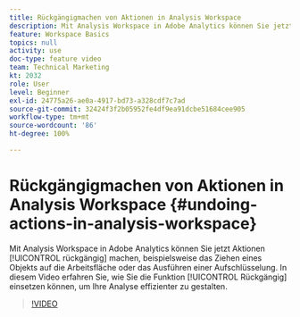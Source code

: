 ```yaml
---
title: Rückgängigmachen von Aktionen in Analysis Workspace
description: Mit Analysis Workspace in Adobe Analytics können Sie jetzt Aktionen „rückgängig“ machen, beispielsweise das Ziehen eines Objekts auf die Arbeitsfläche oder das Ausführung einer Aufschlüsselung. In diesem Video erfahren Sie, wie Sie die Funktion „Rückgängig“ einsetzen können, um Ihre Analyse effizienter zu gestalten.
feature: Workspace Basics
topics: null
activity: use
doc-type: feature video
team: Technical Marketing
kt: 2032
role: User
level: Beginner
exl-id: 24775a26-ae0a-4917-bd73-a328cdf7c7ad
source-git-commit: 32424f3f2b05952fe4df9ea91dcbe51684cee905
workflow-type: tm+mt
source-wordcount: '86'
ht-degree: 100%

---
```


# Rückgängigmachen von Aktionen in Analysis Workspace {#undoing-actions-in-analysis-workspace}

Mit Analysis Workspace in Adobe Analytics können Sie jetzt Aktionen [!UICONTROL rückgängig] machen, beispielsweise das Ziehen eines Objekts auf die Arbeitsfläche oder das Ausführen einer Aufschlüsselung. In diesem Video erfahren Sie, wie Sie die Funktion [!UICONTROL Rückgängig] einsetzen können, um Ihre Analyse effizienter zu gestalten.

>[!VIDEO](https://video.tv.adobe.com/v/23983/?quality=12)
